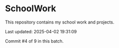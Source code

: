# SchoolWork

This repository contains my school work and projects.

Last updated: 2025-04-02 19:31:09

Commit #4 of 9 in this batch.